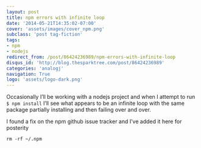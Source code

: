 ```yaml
---
layout: post
title: npm errors with infinite loop
date: '2014-05-21T14:35:02-07:00'
cover: 'assets/images/cover_npm.png'
subclass: 'post tag-fiction'
tags:
- npm
- nodejs
redirect_from: /post/86424236989/npm-errors-with-infinite-loop
disqus_id: 'http://blog.thesparktree.com/post/86424236989'
categories: 'analogj'
navigation: True
logo: 'assets/logo-dark.png'
---
```

Occasionally I’ll be working with a nodejs project and when I attempt to run `$ npm install` I’ll see what appears to be an infinite loop with the same package partially installing and then failing over and over.

I found a fix on the npm github issue tracker and I’ve added it here for posterity

`rm -rf ~/.npm`
